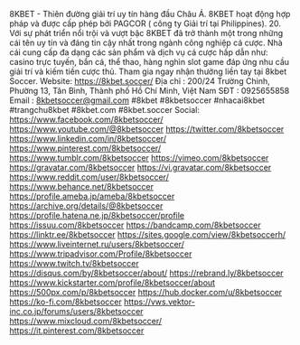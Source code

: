 
8KBET - Thiên đường giải trí uy tín hàng đầu Châu Á. 8KBET hoạt động hợp pháp và được cấp phép bởi PAGCOR ( công ty Giải trí tại Philippines). 20. Với sự phát triển nổi trội và vượt bậc 8KBET đã trở thành một trong những cái tên uy tín và đáng tin cậy nhất trong ngành công nghiệp cá cược. Nhà cái cung cấp đa dạng các sản phẩm và dịch vụ cá cược hấp dẫn như: casino trực tuyến, bắn cá, thể thao, hàng nghìn slot game đáp ứng nhu cầu giải trí và kiếm tiền cược thủ. Tham gia ngay nhận thưởng liền tay tại 8kbet Soccer.
Website: https://8kbet.soccer/
Địa chỉ : 200/24 Trường Chinh, Phường 13, Tân Bình, Thành phố Hồ Chí Minh, Việt Nam
SĐT : 0925655858
Email : 8kbetsoccer@gmail.com
#8kbet #8kbetsoccer #nhacai8kbet #trangchu8kbet #8kbet.com #8kbet.soccer
Social:
https://www.facebook.com/8kbetsoccer/
https://www.youtube.com/@8kbetsoccer
https://twitter.com/8kbetsoccer
https://www.linkedin.com/in/8kbetsoccer/
https://www.pinterest.com/8kbetsoccer/
https://www.tumblr.com/8kbetsoccer
https://vimeo.com/8kbetsoccer
https://gravatar.com/8kbetsoccer
https://vi.gravatar.com/8kbetsoccer
https://www.reddit.com/user/8kbetsoccer/
https://www.behance.net/8kbetsoccer
https://profile.ameba.jp/ameba/8kbetsoccer
https://archive.org/details/@8kbetsoccer
https://profile.hatena.ne.jp/8kbetsoccer/profile
https://issuu.com/8kbetsoccer
https://bandcamp.com/8kbetsoccer
https://linktr.ee/8kbetsoccer
https://sites.google.com/view/8kbetsoccerh/
https://www.liveinternet.ru/users/8kbetsoccer/
https://www.tripadvisor.com/Profile/8kbetsoccer
https://www.twitch.tv/8kbetsoccer
https://disqus.com/by/8kbetsoccer/about/
https://rebrand.ly/8kbetsoccer
https://www.kickstarter.com/profile/8kbetsoccer/about
https://500px.com/p/8kbetsoccer
https://hub.docker.com/u/8kbetsoccer
https://ko-fi.com/8kbetsoccer
https://vws.vektor-inc.co.jp/forums/users/8kbetsoccer
https://www.mixcloud.com/8kbetsoccer/
https://it.pinterest.com/8kbetsoccer
